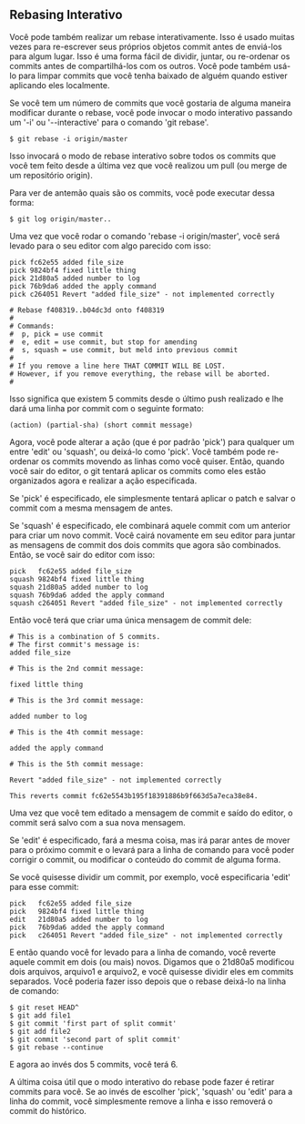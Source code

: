 ﻿## Rebasing Interativo ##

Você pode também realizar um rebase interativamente. Isso é usado muitas vezes
para re-escrever seus próprios objetos commit antes de enviá-los para algum
lugar. Isso é uma forma fácil de dividir, juntar, ou re-ordenar os commits
antes de compartilhá-los com os outros. Você pode também usá-lo para limpar
commits que você tenha baixado de alguém quando estiver aplicando eles
localmente.

Se você tem um número de commits que você gostaria de alguma maneira modificar
durante o rebase, você pode invocar o modo interativo passando um '-i' ou
'--interactive' para o comando 'git rebase'.

	$ git rebase -i origin/master

Isso invocará o modo de rebase interativo sobre todos os commits que você tem
feito desde a última vez que você realizou um pull (ou merge de um repositório
origin).

Para ver de antemão quais são os commits, você pode executar dessa forma:

	$ git log origin/master..

Uma vez que você rodar o comando 'rebase -i origin/master', você será levado
para o seu editor com algo parecido com isso:

	pick fc62e55 added file_size
	pick 9824bf4 fixed little thing
	pick 21d80a5 added number to log
	pick 76b9da6 added the apply command
	pick c264051 Revert "added file_size" - not implemented correctly

	# Rebase f408319..b04dc3d onto f408319
	#
	# Commands:
	#  p, pick = use commit
	#  e, edit = use commit, but stop for amending
	#  s, squash = use commit, but meld into previous commit
	#
	# If you remove a line here THAT COMMIT WILL BE LOST.
	# However, if you remove everything, the rebase will be aborted.
	#

Isso significa que existem 5 commits desde o último push realizado e lhe dará
uma linha por commit com o seguinte formato:

	(action) (partial-sha) (short commit message)

Agora, você pode alterar a ação (que é por padrão 'pick') para qualquer um entre
'edit' ou 'squash', ou deixá-lo como 'pick'. Você também pode re-ordenar os
commits movendo as linhas como você quiser. Então, quando você sair do editor,
o git tentará aplicar os commits como eles estão organizados agora e realizar a
ação especificada.

Se 'pick' é especificado, ele simplesmente tentará aplicar o patch e salvar o
commit com a mesma mensagem de antes.

Se 'squash' é especificado, ele combinará aquele commit com um anterior para
criar um novo commit. Você cairá novamente em seu editor para juntar as
mensagens de commit dos dois commits que agora são combinados. Então, se você
sair do editor com isso:

	pick   fc62e55 added file_size
	squash 9824bf4 fixed little thing
	squash 21d80a5 added number to log
	squash 76b9da6 added the apply command
	squash c264051 Revert "added file_size" - not implemented correctly

Então você terá que criar uma única mensagem de commit dele:

	# This is a combination of 5 commits.
	# The first commit's message is:
	added file_size

	# This is the 2nd commit message:

	fixed little thing

	# This is the 3rd commit message:

	added number to log

	# This is the 4th commit message:

	added the apply command

	# This is the 5th commit message:

	Revert "added file_size" - not implemented correctly

	This reverts commit fc62e5543b195f18391886b9f663d5a7eca38e84.

Uma vez que você tem editado a mensagem de commit e saído do editor,
o commit será salvo com a sua nova mensagem.

Se 'edit' é especificado, fará a mesma coisa, mas irá parar antes
de mover para o próximo commit e o levará para a linha de comando para você
poder corrigir o commit, ou modificar o conteúdo do commit de alguma forma.

Se você quisesse dividir um commit, por exemplo, você especificaria 'edit' para
esse commit:

	pick   fc62e55 added file_size
	pick   9824bf4 fixed little thing
	edit   21d80a5 added number to log
	pick   76b9da6 added the apply command
	pick   c264051 Revert "added file_size" - not implemented correctly

E então quando você for levado para a linha de comando, você reverte aquele
commit em dois (ou mais) novos. Digamos que o 21d80a5 modificou dois arquivos,
arquivo1 e arquivo2, e você quisesse dividir eles em commits separados. Você
poderia fazer isso depois que o rebase deixá-lo na linha de comando:

	$ git reset HEAD^
	$ git add file1
	$ git commit 'first part of split commit'
	$ git add file2
	$ git commit 'second part of split commit'
	$ git rebase --continue

E agora ao invés dos 5 commits, você terá 6.

A última coisa útil que o modo interativo do rebase pode fazer é retirar
commits para você. Se ao invés de escolher 'pick', 'squash' ou 'edit' para a
linha do commit, você simplesmente remove a linha e isso removerá o commit do
histórico.